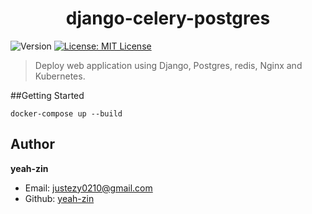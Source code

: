 <h1 align="center">django-celery-postgres</h1>
<p>
  <img alt="Version" src="https://img.shields.io/badge/version-1.0.0-blue.svg?cacheSeconds=2592000" />
  <a href="#" target="_blank">
    <img alt="License: MIT License" src="https://img.shields.io/badge/License-MIT License-yellow.svg" />
  </a>
</p>

> Deploy web application using Django, Postgres, redis, Nginx and Kubernetes.

##Getting Started
```
docker-compose up --build
```

## Author

**yeah-zin**

* Email: justezy0210@gmail.com
* Github: [yeah-zin](https://github.com/yeah-zin)